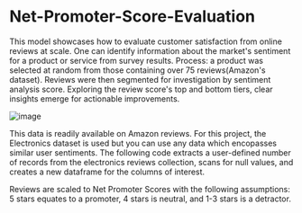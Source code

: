 # Net-Promoter-Score-Evaluation
This model showcases how to evaluate customer satisfaction from online reviews at scale. One can identify information about the market's sentiment for a product or service from survey results.  Process: a product was selected at random from those containing over 75 reviews(Amazon's dataset). Reviews were then segmented for investigation by sentiment analysis score. Exploring the review score's top and bottom tiers, clear insights emerge for actionable improvements.


![image](https://user-images.githubusercontent.com/25379742/98488499-8eb81700-21f7-11eb-9fe6-abd1cd100766.png)

This data is readily available on Amazon reviews. For this project, the Electronics dataset is used but you can use any data which encopasses similar user sentiments. The following code extracts a user-defined number of records from the electronics reviews collection, scans for null values, and creates a new dataframe for the columns of interest.

Reviews are scaled to Net Promoter Scores with the following assumptions: 5 stars equates to a promoter, 4 stars is neutral, and 1-3 stars is a detractor.
